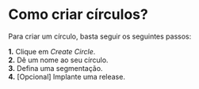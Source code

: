 # Como criar círculos?

Para criar um círculo, basta seguir os seguintes passos:

**1.** Clique em *Create Circle*.  
**2.** Dê um nome ao seu círculo.  
**3.** Defina uma segmentação.  
**4.** \[Opcional\] Implante uma release.

